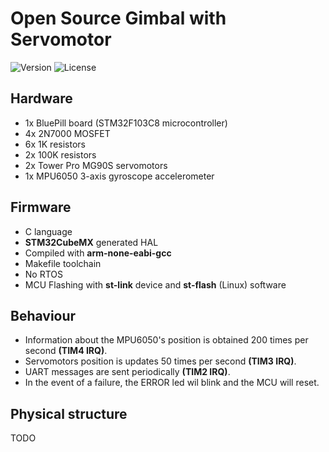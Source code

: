 # Open Source Gimbal with Servomotor

![Version](https://img.shields.io/badge/Version-v0.1.0-blue)
![License](https://img.shields.io/badge/License-MIT-blue)

## Hardware

* 1x BluePill board (STM32F103C8 microcontroller) 
* 4x 2N7000 MOSFET
* 6x 1K resistors
* 2x 100K resistors
* 2x Tower Pro MG90S servomotors
* 1x MPU6050 3-axis gyroscope accelerometer

## Firmware

* C language
* **STM32CubeMX** generated HAL
* Compiled with **arm-none-eabi-gcc**
* Makefile toolchain
* No RTOS
* MCU Flashing with **st-link** device and **st-flash** (Linux) software

## Behaviour
* Information about the MPU6050's position is obtained 200 times per second **(TIM4 IRQ)**.
* Servomotors position is updates 50 times per second **(TIM3 IRQ)**.
* UART messages are sent periodically **(TIM2 IRQ)**.
* In the event of a failure, the ERROR led wil blink and the MCU will reset.

## Physical structure 

TODO
